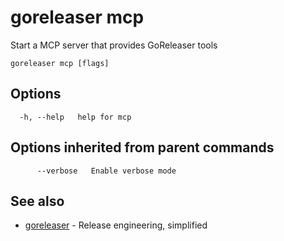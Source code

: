 # goreleaser mcp

Start a MCP server that provides GoReleaser tools

```
goreleaser mcp [flags]
```

## Options

```
  -h, --help   help for mcp
```

## Options inherited from parent commands

```
      --verbose   Enable verbose mode
```

## See also

* [goreleaser](goreleaser.md)	 - Release engineering, simplified

